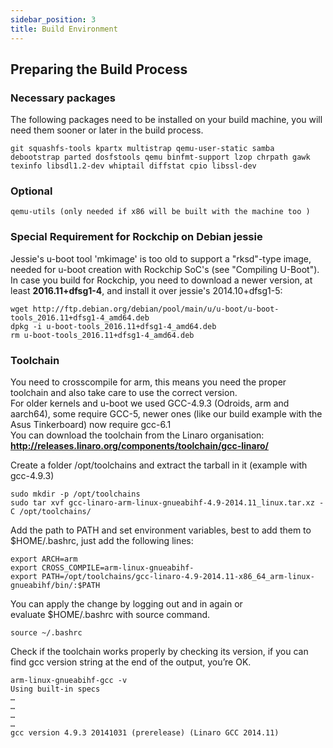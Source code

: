 ```yaml
---
sidebar_position: 3
title: Build Environment
---
```


## Preparing the Build Process ##

### Necessary packages ###
The following packages need to be installed on your build machine, you will need them sooner or later in the build process.

    git squashfs-tools kpartx multistrap qemu-user-static samba debootstrap parted dosfstools qemu binfmt-support lzop chrpath gawk texinfo libsdl1.2-dev whiptail diffstat cpio libssl-dev

### Optional ###

    qemu-utils (only needed if x86 will be built with the machine too )

### Special Requirement for Rockchip on Debian jessie ###

Jessie's u-boot tool 'mkimage' is too old to support a "rksd"-type image, needed for u-boot creation with Rockchip SoC's (see "Compiling U-Boot").  
In case you build for Rockchip, you need to download a newer version, at least __2016.11+dfsg1-4__, and install it over jessie's 2014.10+dfsg1-5:

    wget http://ftp.debian.org/debian/pool/main/u/u-boot/u-boot-tools_2016.11+dfsg1-4_amd64.deb
    dpkg -i u-boot-tools_2016.11+dfsg1-4_amd64.deb
    rm u-boot-tools_2016.11+dfsg1-4_amd64.deb

### Toolchain ###
You need to crosscompile for arm, this means you need the proper toolchain and also take care to use the correct version.  
For older kernels and u-boot we used GCC-4.9.3 (Odroids, arm and aarch64), some require GCC-5, newer ones (like our build example with the Asus Tinkerboard) now require gcc-6.1   
You can download the toolchain from the Linaro organisation: __<http://releases.linaro.org/components/toolchain/gcc-linaro/>__

Create a folder /opt/toolchains and extract the tarball in it (example with gcc-4.9.3)

    sudo mkdir -p /opt/toolchains
    sudo tar xvf gcc-linaro-arm-linux-gnueabihf-4.9-2014.11_linux.tar.xz -C /opt/toolchains/

Add the path to PATH and set environment variables, best to add  them to $HOME/.bashrc, just add the following lines:

    export ARCH=arm
    export CROSS_COMPILE=arm-linux-gnueabihf-
    export PATH=/opt/toolchains/gcc-linaro-4.9-2014.11-x86_64_arm-linux-gnueabihf/bin/:$PATH

You can apply the change by logging out and in again or evaluate $HOME/.bashrc with source command.

    source ~/.bashrc

Check if the toolchain works properly by checking its version, if you can find gcc version string at the end of the output, you’re OK.

    arm-linux-gnueabihf-gcc -v
    Using built-in specs
    …
    …
    …
    …
    gcc version 4.9.3 20141031 (prerelease) (Linaro GCC 2014.11)


 
